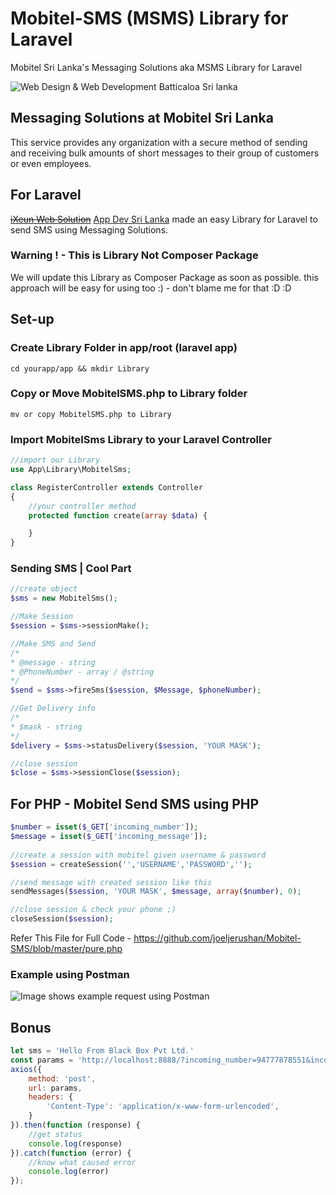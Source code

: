 # Mobitel-SMS (MSMS) Library for Laravel
Mobitel Sri Lanka's Messaging Solutions aka MSMS Library for Laravel

![Web Design & Web Development Batticaloa Sri lanka](https://raw.githubusercontent.com/joeljerushan/Mobitel-SMS/master/ixeun_mobitel_msms.jpg "Web Design & Web Development Batticaloa Sri lanka")



## Messaging Solutions at Mobitel Sri Lanka
This service provides any organization with a secure method of sending and receiving bulk amounts of short messages to their group of customers or even employees.

## For Laravel
~~[iXeun Web Solution](https://www.ixeun.com/)~~ [App Dev Sri Lanka](https://www.app-dev.lk/) made an easy Library for Laravel to send SMS using Messaging Solutions.

### Warning ! - This is Library Not Composer Package 
We will update this Library as Composer Package as soon as possible. this approach will be easy for using too :) - don't blame me for that :D :D 

## Set-up
### Create Library Folder in app/root (laravel app)

`cd yourapp/app && mkdir Library`

### Copy or Move MobitelSMS.php to Library folder 

`mv or copy MobitelSMS.php to Library`

### Import MobitelSms Library to your Laravel Controller

```php
//import our Library
use App\Library\MobitelSms;

class RegisterController extends Controller
{
    //your controller method 
    protected function create(array $data) {

    }
}
```

### Sending SMS | Cool Part 

```php
//create object 
$sms = new MobitelSms(); 

//Make Session
$session = $sms->sessionMake(); 

//Make SMS and Send
/*
* @message - string 
* @PhoneNumber - array / @string 
*/
$send = $sms->fireSms($session, $Message, $phoneNumber);

//Get Delivery info 
/*
* $mask - string
*/
$delivery = $sms->statusDelivery($session, 'YOUR MASK');

//close session
$close = $sms->sessionClose($session);
```

## For PHP - Mobitel Send SMS using PHP

```php
$number = isset($_GET['incoming_number']);
$message = isset($_GET['incoming_message']);
  
//create a session with mobitel given username & password
$session = createSession('','USERNAME','PASSWORD','');

//send message with created session like this
sendMessages($session, 'YOUR MASK', $message, array($number), 0);

//close session & check your phone ;) 
closeSession($session);
```

Refer This File for Full Code - https://github.com/joeljerushan/Mobitel-SMS/blob/master/pure.php

### Example using Postman
![Image shows example request using Postman](https://raw.githubusercontent.com/joeljerushan/Mobitel-SMS/master/postman_emaple_request.png)

## Bonus
```javascript
let sms = 'Hello From Black Box Pvt Ltd.' 
const params = 'http://localhost:8888/?incoming_number=94777878551&incoming_message=' + sms;
axios({ 
    method: 'post', 
    url: params,
    headers: {
        'Content-Type': 'application/x-www-form-urlencoded',
    }
}).then(function (response) {
    //get status
    console.log(response) 
}).catch(function (error) {
    //know what caused error 
    console.log(error) 
});
```
